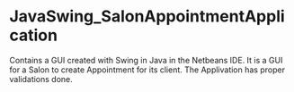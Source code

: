 # JavaSwing_SalonAppointmentApplication
Contains a GUI created with Swing in Java in the Netbeans IDE. It is a GUI for a Salon to create Appointment for its client. The Applivation has proper validations done.
